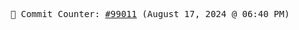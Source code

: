 <p align="center">
    <samp>
        📮 Commit Counter: <a href="https://github.com/Javascript-void0/Javascript-void0/commits/main">#99011</a> (August 17, 2024 @ 06:40 PM)
    </samp>
</p>